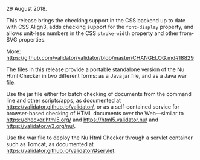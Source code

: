 29 August 2018.

This release brings the checking support in the CSS backend up to date with CSS Align3, adds checking support for the `font-display` property, and allows unit-less numbers in the CSS `stroke-width` property and other from-SVG properties.

More: https://github.com/validator/validator/blob/master/CHANGELOG.md#18829

The files in this release provide a portable standalone version of the Nu Html Checker in two different forms: as a Java jar file, and as a Java war file.

Use the jar file either for batch checking of documents from the command line and other scripts/apps, as documented at https://validator.github.io/validator/, or as a self-contained service for browser-based checking of HTML documents over the Web—similar to https://checker.html5.org/ and https://html5.validator.nu/ and https://validator.w3.org/nu/.

Use the war file to deploy the Nu Html Checker through a servlet container such as Tomcat, as documented at https://validator.github.io/validator/#servlet.
